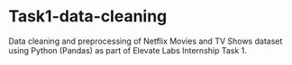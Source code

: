 # Task1-data-cleaning
Data cleaning and preprocessing of Netflix Movies and TV Shows dataset using Python (Pandas) as part of Elevate Labs Internship Task 1.
